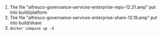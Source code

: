 1. The file "alfresco-governance-services-enterprise-repo-12.21.amp" put into build/platform
1. The file "alfresco-governance-services-enterprise-share-12.19.amp" put into build/share
1. `docker compose up -d`
